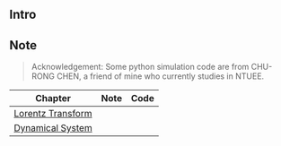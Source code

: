 ## Intro


## Note
> Acknowledgement: Some python simulation code are from CHU-RONG CHEN, a friend of mine who currently studies in NTUEE.

|Chapter|Note|Code|
|-|-|-|
|[Lorentz Transform](LorentzTransform.md)|||
|[Dynamical System]()|

